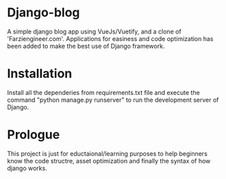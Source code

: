 # Django-blog
A simple django blog app using VueJs/Vuetify, and a clone of 'Farziengineer.com'. Applications for easiness and code optimization has been added to make the best use of Django framework.

# Installation
Install all the dependeries from requirements.txt file and execute the command "python manage.py runserver" to run the development server of Django.

# Prologue
This project is just for eductaional/learning purposes to help beginners know the code structre, asset optimization and finally the syntax of how django works.
